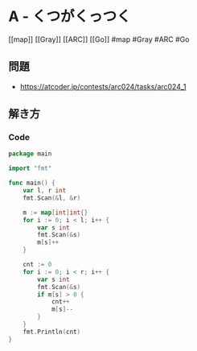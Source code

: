 # A - くつがくっつく
[[map]] [[Gray]] [[ARC]] [[Go]]
#map #Gray #ARC #Go 

## 問題
- https://atcoder.jp/contests/arc024/tasks/arc024_1

## 解き方
### Code
```go
package main

import "fmt"

func main() {
	var l, r int
	fmt.Scan(&l, &r)

	m := map[int]int{}
	for i := 0; i < l; i++ {
		var s int
		fmt.Scan(&s)
		m[s]++
	}

	cnt := 0
	for i := 0; i < r; i++ {
		var s int
		fmt.Scan(&s)
		if m[s] > 0 {
			cnt++
			m[s]--
		}
	}
	fmt.Println(cnt)
}
```